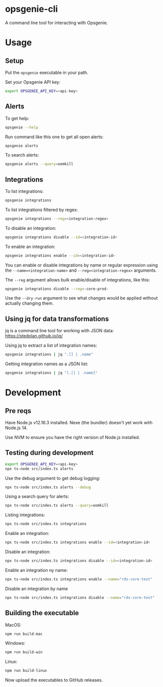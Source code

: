 # opsgenie-cli

A command line tool for interacting with Opsgenie.

# Usage

## Setup

Put the `opsgenie` executable in your path.

Set your Opsgenie API key:

```bash
export OPSGENIE_API_KEY=<api-key>
```

## Alerts

To get help:

```bash
opsgenie --help
```

Run command like this one to get all open alerts:

```bash
opsgenie alerts
```

To search alerts:

```bash
opsgenie alerts --query=oomkill
```
## Integrations

To list integrations:

```bash
opsgenie integrations
```

To list integrations filtered by regex:

```bash
opsgenie integrations --reg=<integration-regex>
```

To disable an integration:

```bash
opsgenie integrations disable --id=<integration-id>
```

To enable an integration:

```bash
opsgenie integrations enable --id=<integration-id>
```

You can enable or disable integrations by name or regular expression using the `--name=<integration-name>` and `--reg=<integration-regex>` arguments.

The `--reg` argument allows bulk enable/disable of integrations, like this:

```bash
opsgenie integrations disable --reg=-core-prod-
```

Use the `--dry-run` argument to see what changes would be applied without actually changing them.

## Using jq for data transformations

jq is a command line tool for working with JSON data: https://stedolan.github.io/jq/

Using jq to extract a list of integration names:

```bash
opsgenie integrations | jq ".[] | .name"
```

Getting integration names as a JSON list:

```bash
opsgenie integrations | jq "[.[] | .name]"
```
# Development

## Pre reqs

Have Node.js v12.16.3 installed. Nexe (the bundler) doesn't yet work with Node.js 14.

Use NVM to ensure you have the right version of Node.js installed.

## Testing during development

```bash
export OPSGENIE_API_KEY=<api-key>
npx ts-node src/index.ts alerts
```

Use the debug argument to get debug logging:

```bash
npx ts-node src/index.ts alerts --debug
```

Using a search query for alerts:

```bash
npx ts-node src/index.ts alerts --query=oomkill
```

Listing integrations:

```bash
npx ts-node src/index.ts integrations
```

Enable an integration:

```bash
npx ts-node src/index.ts integrations enable --id=<integration-id>
```

Disable an integration:

```bash
npx ts-node src/index.ts integrations disable --id=<integration-id>
```

Enable an integration ny name:

```bash
npx ts-node src/index.ts integrations enable --name="rds-core-test"
```

Disable an integration by name

```bash
npx ts-node src/index.ts integrations disable --name="rds-core-test"
```

## Building the executable

MacOS: 

```bash
npm run build-mac
```

Windows:

```bash
npm run build-win
```

Linux:

```bash
npm run build-linux
```

Now upload the executables to GitHub releases.
